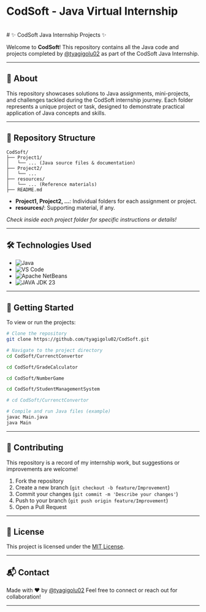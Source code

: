 # CodSoft - Java Virtual Internship
<br>
# ✨ CodSoft Java Internship Projects ✨

Welcome to **CodSoft**!
This repository contains all the Java code and projects completed by [@tyagigolu02](https://github.com/tyagigolu02) as part of the CodSoft Java Internship.

---

## 🚀 About

This repository showcases solutions to Java assignments, mini-projects, and challenges tackled during the CodSoft internship journey.
Each folder represents a unique project or task, designed to demonstrate practical application of Java concepts and skills.

---

## 📂 Repository Structure

```
CodSoft/
├── Project1/
│   └── ... (Java source files & documentation)
├── Project2/
│   └── ...
├── resources/
│   └── ... (Reference materials)
├── README.md
```

- **Project1, Project2, ...**: Individual folders for each assignment or project.
- **resources/**: Supporting material, if any.

*Check inside each project folder for specific instructions or details!*

---

## 🛠️ Technologies Used

- ![Java](https://img.shields.io/badge/Java-007396?style=flat-square&logo=java&logoColor=white)
- ![VS Code](https://img.shields.io/badge/VSCode-007396?style=flat-square&logo=vscode&logoColor=white)
- ![Apache NetBeans](https://img.shields.io/badge/ApacgheNetBeans-007396?style=flat-square&logo=netbeans&logoColor=white)
- ![JAVA JDK 23](https://img.shields.io/badge/JavaJDK23-007396?style=flat-square&logo=jdk23&logoColor=white)

---

## 🏁 Getting Started

To view or run the projects:

```bash
# Clone the repository
git clone https://github.com/tyagigolu02/CodSoft.git

# Navigate to the project directory
cd CodSoft/CurrenctConvertor

cd CodSoft/GradeCalculator

cd CodSoft/NumberGame

cd CodSoft/StudentManagementSystem

# cd CodSoft/CurrenctConvertor

# Compile and run Java files (example)
javac Main.java
java Main
```

---

## 🤝 Contributing

This repository is a record of my internship work, but suggestions or improvements are welcome!

1. Fork the repository
2. Create a new branch (`git checkout -b feature/Improvement`)
3. Commit your changes (`git commit -m 'Describe your changes'`)
4. Push to your branch (`git push origin feature/Improvement`)
5. Open a Pull Request

---

## 📄 License

This project is licensed under the [MIT License](LICENSE).

---

## 📬 Contact

Made with ❤️ by [@tyagigolu02](https://github.com/tyagigolu02)
Feel free to connect or reach out for collaboration!

---
